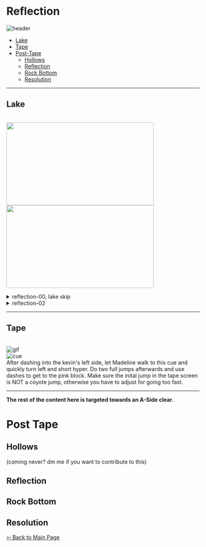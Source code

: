 # Reflection
 ![header](https://github.com/koralreeef/cuedump-anypercent/blob/main/pngs/ch6aheader.png)
   - [Lake](#lake)
   - [Tape](#tape)
 - [Post-Tape](#post-tape)
   - [Hollows](#hollows)
   - [Reflection](#reflections)
   - [Rock Bottom](#rock-bottom)
   - [Resolution](#resolution)
 ----
 ## Lake
 \
 <img src="https://github.com/koralreeef/cuedump-anypercent/blob/main/images/lake1.webp" width="384" height="216"/>
 <img src="https://github.com/koralreeef/cuedump-anypercent/blob/main/images/lake2.webp" width="384" height="216"/>
 
 <details>
 <summary>reflection-00, lake skip</summary>
      
  ![gif](https://github.com/koralreeef/cuedump-anypercent/blob/main/images/lake1.webp)
   \
   To setup lake skip, buffer up > upleft > upleft dashes and jump from the water. Do one climbjump on the wall and wallkick on the second jump. The cue for lake skip is lining up between these two green tiles in the background.
   \
  ![cue](https://github.com/koralreeef/cuedump-anypercent/blob/main/pngs/6start1.png)
   \
   Start an updash here and during the dash and wallbounce, do not hold left, only up. Make sure to buffer the jump, and only hold left after Madeline wallbounces off the tiny wall.
 </details>
 
   <details>
   <summary>reflection-02</summary>
      
   ![gif](https://github.com/koralreeef/cuedump-anypercent/blob/main/images/lake2.webp)
   \
   To get the clean feather, you need to dash upright on the feather and featherboost upleft on the first feather to have enough speed. You can cornerboost into the room or super, both work. (or have good feather movement on analog)

 </details>
 
 ----
 ## Tape
 \
 ![gif](https://github.com/koralreeef/cuedump-anypercent/blob/main/images/hollows1b.webp)
 \
 ![cue](https://github.com/koralreeef/cuedump-anypercent/blob/main/pngs/6start2.png)
 \
 After dashing into the kevin's left side, let Madeline walk to this cue and quickly turn left and short hyper. Do two full jumps afterwards and use dashes to get to the pink block. Make sure the inital jump in the tape screen is NOT a coyote jump, otherwise you have to adjust for going too fast.
 
 ----
 **The rest of the content here is targeted towards an A-Side clear.**
 # Post Tape
 ## Hollows
(coming never? dm me if you want to contribute to this)
 ## Reflection
 
 ## Rock Bottom
 
 ## Resolution

[⇦ Back to Main Page](https://github.com/koralreeef/anypercent-cuecollection)
